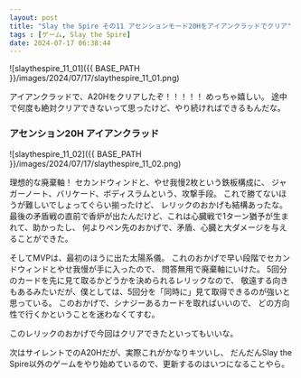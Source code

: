 ```yaml
---
layout: post
title: "Slay the Spire その11 アセンションモード20Hをアイアンクラッドでクリア"
tags : [ゲーム, Slay the Spire]
date: 2024-07-17 06:38:44
---
```


![slaythespire_11_01]({{ BASE_PATH }}/images/2024/07/17/slaythespire_11_01.png)

アイアンクラッドで、A20Hをクリアしたぞ！！！！！
めっちゃ嬉しい。
途中で何度も絶対クリアできないって思ったけど、やり続ければできるもんだな。



### アセンション20H アイアンクラッド



![slaythespire_11_02]({{ BASE_PATH }}/images/2024/07/17/slaythespire_11_02.png)

理想的な廃棄軸！
セカンドウィンドと、やせ我慢2枚という鉄板構成に、
ジャガーノート、バリケード、ボディスラムという、攻撃手段。
これで勝てないほうが難しいでしょってぐらい揃ったけど、
レリックのおかげも結構あったな。
最後の矛盾戦の直前で香炉が出たんだけど、これは心臓戦で1ターン猶予が生まれて、助かったし、
何よりペン先のおかげで、矛盾、心臓と大ダメージを与えることができた。

そしてMVPは、最初のほうに出た太陽系儀。
これのおかげで早い段階でセカンドウィンドとやせ我慢が手に入ったので、
問答無用で廃棄軸にいけた。
5回分のカードを先に見て取るかどうかを決められるレリックなので、
敬遠する向きもあるみたいだが、僕としては、5回分を「同時に」見て取得できるのが強いと思っている。
このおかげで、シナジーあるカードを取ればいいので、
どの方向性で行くかということを迷わなくてすむ。

このレリックのおかげで今回はクリアできたといってもいいな。


次はサイレントでのA20Hだが、実際これがかなりキツいし、
だんだんSlay the Spire以外のゲームをやり始めているので、更新するのはいつになることやら。





